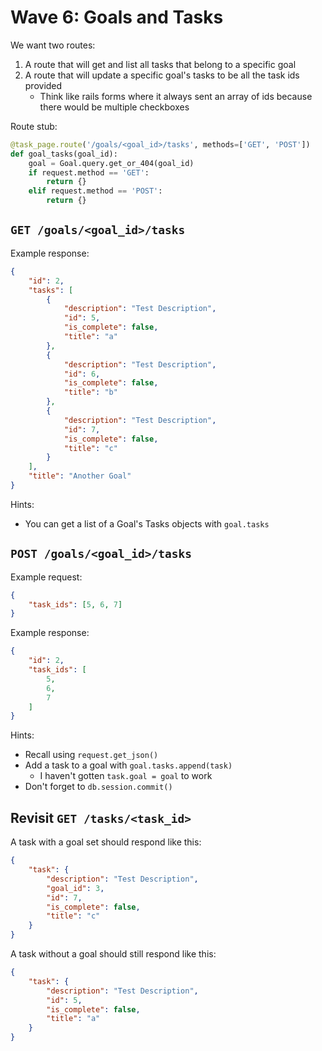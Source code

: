 # Wave 6: Goals and Tasks

We want two routes:

1. A route that will get and list all tasks that belong to a specific goal
2. A route that will update a specific goal's tasks to be all the task ids provided
    - Think like rails forms where it always sent an array of ids because there would be multiple checkboxes

Route stub:

```python
@task_page.route('/goals/<goal_id>/tasks', methods=['GET', 'POST'])
def goal_tasks(goal_id):
    goal = Goal.query.get_or_404(goal_id)
    if request.method == 'GET':
        return {}
    elif request.method == 'POST':
        return {}
```

## `GET /goals/<goal_id>/tasks`

Example response:

```json
{
    "id": 2,
    "tasks": [
        {
            "description": "Test Description",
            "id": 5,
            "is_complete": false,
            "title": "a"
        },
        {
            "description": "Test Description",
            "id": 6,
            "is_complete": false,
            "title": "b"
        },
        {
            "description": "Test Description",
            "id": 7,
            "is_complete": false,
            "title": "c"
        }
    ],
    "title": "Another Goal"
}
```

Hints:

- You can get a list of a Goal's Tasks objects with `goal.tasks`

## `POST /goals/<goal_id>/tasks`

Example request:

```json
{
    "task_ids": [5, 6, 7]
}
```

Example response:

```json
{
    "id": 2,
    "task_ids": [
        5,
        6,
        7
    ]
}
```

Hints:

- Recall using `request.get_json()`
- Add a task to a goal with `goal.tasks.append(task)`
    - I haven't gotten `task.goal = goal` to work
- Don't forget to `db.session.commit()`

## Revisit `GET /tasks/<task_id>`

A task with a goal set should respond like this:

```json
{
    "task": {
        "description": "Test Description",
        "goal_id": 3,
        "id": 7,
        "is_complete": false,
        "title": "c"
    }
}
```

A task without a goal should still respond like this:

```json
{
    "task": {
        "description": "Test Description",
        "id": 5,
        "is_complete": false,
        "title": "a"
    }
}
```
